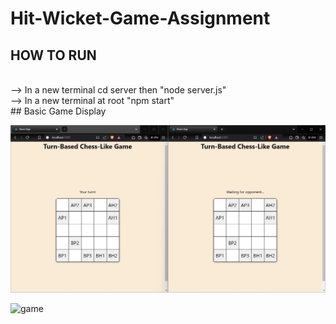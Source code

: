﻿# Hit-Wicket-Game-Assignment
## HOW TO RUN
<br>
--> In a new terminal cd server then "node server.js"
<br>
--> In a new terminal at root "npm start"
<br>
## Basic Game Display
<br>

![game](game.JPG)

![game](https://github.com/user-attachments/assets/6b146439-8ec7-48e9-9be2-e7d2533de5b5)
